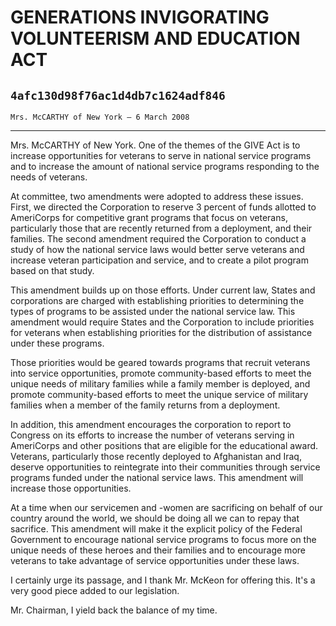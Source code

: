 # GENERATIONS INVIGORATING VOLUNTEERISM AND EDUCATION ACT
## `4afc130d98f76ac1d4db7c1624adf846`
`Mrs. McCARTHY of New York — 6 March 2008`

---


Mrs. McCARTHY of New York. One of the themes of the GIVE Act is to 
increase opportunities for veterans to serve in national service 
programs and to increase the amount of national service programs 
responding to the needs of veterans.

At committee, two amendments were adopted to address these issues. 
First, we directed the Corporation to reserve 3 percent of funds 
allotted to AmeriCorps for competitive grant programs that focus on 
veterans, particularly those that are recently returned from a 
deployment, and their families. The second amendment required the 
Corporation to conduct a study of how the national service laws would 
better serve veterans and increase veteran participation and service, 
and to create a pilot program based on that study.

This amendment builds up on those efforts. Under current law, States 
and corporations are charged with establishing priorities to 
determining the types of programs to be assisted under the national 
service law. This amendment would require States and the Corporation to 
include priorities for veterans when establishing priorities for the 
distribution of assistance under these programs.

Those priorities would be geared towards programs that recruit 
veterans into service opportunities, promote community-based efforts to 
meet the unique needs of military families while a family member is 
deployed, and promote community-based efforts to meet the unique 
service of military families when a member of the family returns from a 
deployment.



In addition, this amendment encourages the corporation to report to 
Congress on its efforts to increase the number of veterans serving in 
AmeriCorps and other positions that are eligible for the educational 
award. Veterans, particularly those recently deployed to Afghanistan 
and Iraq, deserve opportunities to reintegrate into their communities 
through service programs funded under the national service laws. This 
amendment will increase those opportunities.

At a time when our servicemen and -women are sacrificing on behalf of 
our country around the world, we should be doing all we can to repay 
that sacrifice. This amendment will make it the explicit policy of the 
Federal Government to encourage national service programs to focus more 
on the unique needs of these heroes and their families and to encourage 
more veterans to take advantage of service opportunities under these 
laws.

I certainly urge its passage, and I thank Mr. McKeon for offering 
this. It's a very good piece added to our legislation.

Mr. Chairman, I yield back the balance of my time.